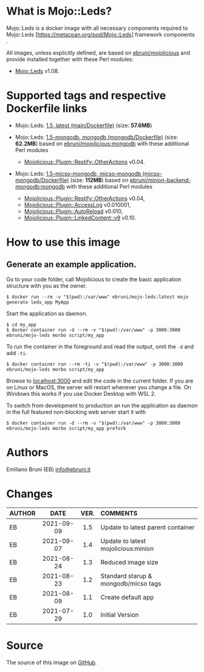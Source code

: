 <!-- this file is generated via docker-builder, do not edit it directly -->


# What is Mojo::Leds?

Mojo::Leds is a docker image with all necessary components required to Mojo::Leds [https://metacpan.org/pod/Mojo::Leds] framework components .

All images, unless explicitly defined, are based on [ebruni/mojolicious](https://hub.docker.com/repository/docker/ebruni/mojolicious) and provide installed together with these Perl modules:

* [Mojo::Leds](https://metacpan.org/pod/Mojo::Leds) v1.08.

# Supported tags and respective Dockerfile links

* Mojo::Leds: [1.5, latest (main/Dockerfile)](https://github.com/EmilianoBruni/Mojo-Leds/blob/master/main/Dockerfile) (size: **57.6MB**)

* Mojo::Leds: [1.5-mongodb, mongodb (mongodb/Dockerfile)](https://github.com/EmilianoBruni/Mojo-Leds/blob/master/mongodb/Dockerfile) (size: **62.2MB**) based on [ebruni/mojolicious:mongodb](https://hub.docker.com/repository/docker/ebruni/mojolicious) with these additional Perl modules

	* [Mojolicious::Plugin::Restify::OtherActions](https://metacpan.org/pod/Mojolicious::Plugin::Restify::OtherActions) v0.04.
* Mojo::Leds: [1.5-micso-mongodb, micso-mongodb (micso-mongodb/Dockerfile)](https://github.com/EmilianoBruni/Mojo-Leds/blob/master/micso-mongodb/Dockerfile) (size: **112MB**) based on [ebruni/minion-backend-mongodb:mongodb](https://hub.docker.com/repository/docker/ebruni/minion-backend-mongodb) with these additional Perl modules

	* [Mojolicious::Plugin::Restify::OtherActions](https://metacpan.org/pod/Mojolicious::Plugin::Restify::OtherActions) v0.04,
	* [Mojolicious::Plugin::AccessLog](https://metacpan.org/pod/Mojolicious::Plugin::AccessLog) v0.010001,
	* [Mojolicious::Plugin::AutoReload](https://metacpan.org/pod/Mojolicious::Plugin::AutoReload) v0.010,
	* [Mojolicious::Plugin::LinkedContent::v9](https://metacpan.org/pod/Mojolicious::Plugin::LinkedContent::v9) v0.10.

# How to use this image

## Generate an example application.

Go to your code folder, call Mojolicious to create the basic application
structure with you as the owner.

    $ docker run --rm -v "$(pwd):/var/www" ebruni/mojo-leds:latest mojo generate leds_app MyApp

Start the application as daemon.

    $ cd my_app
    $ docker container run -d --rm -v "$(pwd):/var/www" -p 3000:3000 ebruni/mojo-leds morbo script/my_app

To run the container in the foreground and read the output, omit the `-d` and add `-ti`.

    $ docker container run --rm -ti -v "$(pwd):/var/www" -p 3000:3000 ebruni/mojo-leds morbo script/my_app

Browse to [localhost:3000](http://localhost:3000) and edit the code in the
current folder. If you are on Linux or MacOS, the server will restart whenever
you change a file. On Windows this works if you use Docker Desktop with WSL 2.

To switch from development to production an run the application as daemon in
the full featured non-blocking web server start it with

    $ docker container run -d --rm -v "$(pwd):/var/www" -p 3000:3000 ebruni/mojo-leds morbo script/my_app prefork

# Authors

Emiliano Bruni (EB) <info@ebruni.it>

# Changes

| AUTHOR | DATE | VER. | COMMENTS |
|:---|:---:|:---:|:---|
| EB | 2021-09-09 | 1.5 | Update to latest parent container |
| EB | 2021-09-07 | 1.4 | Update to latest mojolicious:minion |
| EB | 2021-08-24 | 1.3 | Reduced image size |
| EB | 2021-08-23 | 1.2 | Standard starup & mongodb/micso tags |
| EB | 2021-08-09 | 1.1 | Create default app |
| EB | 2021-07-29 | 1.0 | Initial Version |

# Source

The source of this image on [GitHub](https://github.com/EmilianoBruni/Mojo-Leds).
